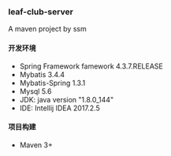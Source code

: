 ### leaf-club-server

A maven project by ssm

#### 开发环境

- Spring Framework famework 4.3.7.RELEASE
- Mybatis 3.4.4
- Mybatis-Spring 1.3.1
- Mysql 5.6
- JDK: java version "1.8.0_144"
- IDE: Intellij IDEA 2017.2.5

#### 项目构建

- Maven 3+



